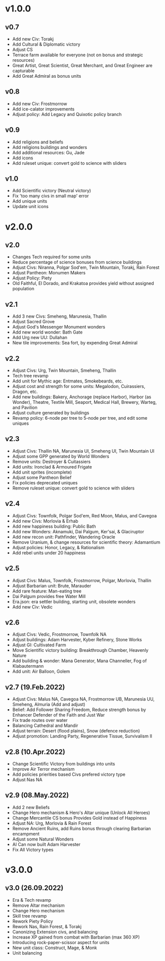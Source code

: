 
# v1.0.0
## v0.7
- Add new Civ: Torakj
- Add Cultural & Diplomatic victory
- Adjust CS
- Terrace farm available for everyone (not on bonus and strategic resources)
- Great Artist, Great Scientist, Great Merchant, and Great Engineer are capturable
- Add Great Admiral as bonus units

## v0.8
- Add new Civ: Frostmorrow
- Add ice-calator improvements
- Adjust policy: Add Legacy and Quixotic policy branch

## v0.9
- Add religions and beliefs
- Add religions buildings and wonders
- Add additional resources: Gu, Jade
- Add icons
- Add ruleset unique: convert gold to science with sliders

## v1.0
- Add Scientific victory (Neutral victory)
- Fix 'too many civs in small map' error
- Add unique units
- Update unit icons

# v2.0.0
## v2.0
- Changes Tech required for some units
- Reduce percentage of science bonuses from science buildings
- Adjust Civs: Niranna, Polgar Sod'em, Twin Mountain, Torakj, Rain Forest
- Adjust Pantheon: Monumen Makers
- Adjust Policy: Piety
- Old Faithful, El Dorado, and Krakatoa provides yield without assigned population

## v2.1
- Add 3 new Civs: Smeheng, Marunesia, Thallin
- Adjust Sacred Grove
- Adjust God's Messenger Monument wonders
- Add new world wonder: Bath Gate
- Add Urg new UU: Dullahan
- New tile improvements: Sea fort, by expending Great Admiral

## v2.2
- Adjust Civs: Urg, Twin Mountain, Smeheng, Thallin
- Tech tree revamp
- Add unit for Mythic age: Entmates, Smokebeards, etc.
- Adjust cost and strength for some units: Megalodon, Cuirassiers, Dragon, etc.
- Add new buildings: Bakery, Anchorage (replace Harbor), Harbor (as Wonder), Theatre, Textile Mill, Seaport, Medical Hall, Brewery, Warteg, and Pavilion
- Adjust culture generated by buildings
- Revamp policy: 6-node per tree to 5-node per tree, and edit some uniques

## v2.3
- Adjust Civs: Thallin NA, Marunesia UI, Smeheng UI, Twin Mountain UI
- Adjust some GPP generated by World Wonders
- Remove units: Destroyer & Cuitassiers
- Add units: Ironclad & Armoured Frigate
- Add unit sprites (incomplete)
- Adjust some Pantheon Belief
- Fix policies deprecated uniques
- Remove ruleset unique: convert gold to science with sliders

## v2.4
- Adjust Civs: Townfolk, Polgar Sod'em, Red Moon, Malus, and Cavegoa
- Add new Civs: Morlovia & Erhab
- Add new happiness building: Public Bath
- Add new Wonders: Aknamuki, Dai Palgum, Ker'sai, & Glaciruptor
- Add new recon unit: Pathfinder, Wandering Oracle
- Remove Uranium, & change resources for scientific theory: Adamantium
- Adjust policies: Honor, Legacy, & Rationalism
- Add rebel units under 20 happiness

## v2.5
- Adjust Civs: Malus, Townfolk, Frostmorrow, Polgar, Morlovia, Thallin
- Adjust Barbarian unit: Brute, Marauder
- Add rare feature: Man-eating tree
- Dai Palgum provides free Water Mill
- Era.json: era settler building, starting unit, obsolete wonders
- Add new Civ: Vedic

## v2.6
- Adjust Civs: Vedic, Frostmorrow, Townfolk NA
- Adjust buildings: Adam Harvester, Kyber Refinery, Stone Works
- Adjust GI: Cultivated Farm
- Move Scientific victory building: Breakthrough Chamber, Heavenly Nature
- Add building & wonder: Mana Generator, Mana Channeller, Fog of Klabautermann
- Add unit: Air Balloon, Golem

## v2.7 (19.Feb.2022)
- Adjust Civs: Malus NA, Cavegoa NA, Frostmorrow UB, Marunesia UU, Smeheng, Almuria (Add and adjust)
- Belief: Add Follower Sharing Freedom, Reduce strength bonus by Enhancer Defender of the Faith and Just War
- Fix trade routes over water
- Balancing Cathedral and Mandir
- Adjust terrain: Desert (flood plains), Snow (defence reduction)
- Adjust promotion: Landing Party, Regenerative Tissue, Survivalism II

## v2.8 (10.Apr.2022)
- Change Scientific Victory from buildings into units
- Improve Air Terror mechanism
- Add policies prierities based Civs prefered victory type
- Adjust Nas NA

## v2.9 (08.May.2022)
- Add 2 new Beliefs
- Change Hero mechanism & Hero's Altar unique (Unlock All Heroes)
- Change Mercantile CS bonus Provides Gold instead of Happiness
- Adjust NA: Urg, Morlovia & Rain Forest
- Remove Ancient Ruins, add Ruins bonus through clearing Barbarian encampment
- Adjust some Natural Wonders
- AI Can now built Adam Harvester
- Fix All Victory types

# v3.0.0
## v3.0 (26.09.2022)
- Era & Tech revamp
- Remove Altar mechanism
- Change Hero mechanism
- Skill tree revamp
- Rework Piety Policy
- Rework Nas, Rain Forest, & Torakj
- Canonizing Extension civs, and balancing
- Increase XP gained from combat with Barbarian (max 360 XP)
- Introducing rock-paper-scissor aspect for units
- New unit class: Construct, Mage, & Monk
- Unit balancing